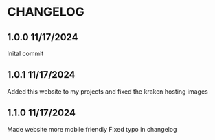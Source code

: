 # CHANGELOG

## 1.0.0 11/17/2024
Inital commit

## 1.0.1 11/17/2024
Added this website to my projects and fixed the kraken hosting images

## 1.1.0 11/17/2024
Made website more mobile friendly
Fixed typo in changelog